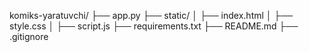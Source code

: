 komiks-yaratuvchi/
├── app.py
├── static/
│   ├── index.html
│   ├── style.css
│   ├── script.js
├── requirements.txt
├── README.md
├── .gitignore

